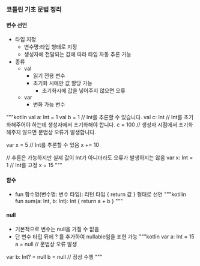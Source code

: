 ### 코틀린 기초 문법 정리

#### 변수 선언
- 타입 지정
  - 변수명:타입 형태로 지정
  - 생성자에 전달되는 값에 따라 타입 자동 추론 가능
- 종류
  - val
    - 읽기 전용 변수
    - 초기화 시에만 값 할당 가능
      - 초기화시에 값을 넣어주지 않으면 오류
  - var
    - 변화 가능 변수

"""kotlin
val a: Int = 1
val b = 1  // Int를 추론할 수 있습니다.
val c: Int  // Int를 초기화해주어야 하는데 생성자에서 초기화해야 합니다.
  c = 100 // 생성자 시점에서 초기화해주지 않으면 문법상 오류가 발생합니다.
  
var x = 5 // Int를 추론할 수 있음
x += 10

// 추론은 가능하지만 실제 값이 Int가 아니더라도 오류가 발생하지는 않음
var x: Int = 1 // Int를 고정
x = 15
"""

#### 함수
- fun 함수명(변수명: 변수 타입): 리턴 타입 { return 값 } 형태로 선언
"""kotilin
fun sum(a: Int, b: Int): Int {
  return a + b
}
"""


#### null
- 기본적으로 변수는 null을 가질 수 없음
- 단 변수 타입 뒤에 ? 를 추가하여 nullable임을 표현 가능
"""kotlin
var a: Int = 15
a = null // 문법상 오류 발생

var b: Int? = null
b = null  // 정상 수행
"""
